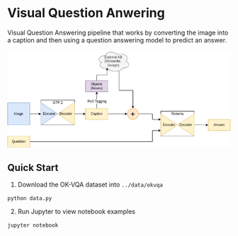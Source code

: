 # Visual Question Anwering

Visual Question Answering pipeline that works by converting the image into a
caption and then using a question answering model to predict an answer.

![thumbnail](./resources/vqa-model-2.png)

## Quick Start

1. Download the OK-VQA dataset into `../data/okvqa`

```console
python data.py
```

2. Run Jupyter to view notebook examples

```console
jupyter notebook
```
